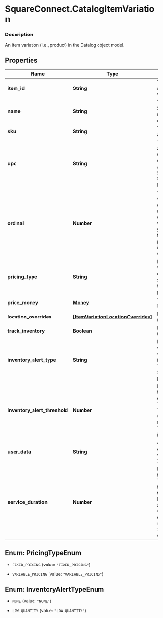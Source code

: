# SquareConnect.CatalogItemVariation

### Description

An item variation (i.e., product) in the Catalog object model.

## Properties
Name | Type | Description | Notes
------------ | ------------- | ------------- | -------------
**item_id** | **String** | The ID of the [CatalogItem](#type-catalogitem) associated with this item variation. Searchable. | [optional] 
**name** | **String** | The item variation&#39;s name. Searchable. This field has max length of 255 Unicode code points. | [optional] 
**sku** | **String** | The item variation&#39;s SKU, if any. Searchable. | [optional] 
**upc** | **String** | The item variation&#39;s UPC, if any. Searchable in the Connect API. This field is only exposed in the Connect API. It is not exposed in Square&#39;s Dashboard, Square Point of Sale app or Retail Point of Sale app. | [optional] 
**ordinal** | **Number** | The order in which this item variation should be displayed. This value is read-only. On writes, the ordinal for each item variation within a parent [CatalogItem](#type-catalogitem) is set according to the item variations&#39;s position. On reads, the value is not guaranteed to be sequential or unique. | [optional] 
**pricing_type** | **String** | Indicates whether the item variation&#39;s price is fixed or determined at the time of sale. See [CatalogPricingType](#type-catalogpricingtype) for possible values | [optional] 
**price_money** | [**Money**](Money.md) | The item variation&#39;s price, if fixed pricing is used. | [optional] 
**location_overrides** | [**[ItemVariationLocationOverrides]**](ItemVariationLocationOverrides.md) | Per-[location](#type-location) price and inventory overrides. | [optional] 
**track_inventory** | **Boolean** | If &#x60;true&#x60;, inventory tracking is active for the variation. | [optional] 
**inventory_alert_type** | **String** | Indicates whether the item variation displays an alert when its inventory quantity is less than or equal to its &#x60;inventory_alert_threshold&#x60;. See [InventoryAlertType](#type-inventoryalerttype) for possible values | [optional] 
**inventory_alert_threshold** | **Number** | If the inventory quantity for the variation is less than or equal to this value and &#x60;inventory_alert_type&#x60; is &#x60;LOW_QUANTITY&#x60;, the variation displays an alert in the merchant dashboard.  This value is always an integer. | [optional] 
**user_data** | **String** | Arbitrary user metadata to associate with the item variation. Cannot exceed 255 characters. Searchable. | [optional] 
**service_duration** | **Number** | If the [CatalogItem](#type-catalogitem) that owns this item variation is of type &#x60;APPOINTMENTS_SERVICE&#x60;, then this is the duration of the service in milliseconds. For example, a 30 minute appointment would have the value &#x60;1800000&#x60;, which is equal to 30 (minutes) * 60 (seconds per minute) * 1000 (milliseconds per second). | [optional] 


<a name="PricingTypeEnum"></a>
## Enum: PricingTypeEnum


* `FIXED_PRICING` (value: `"FIXED_PRICING"`)

* `VARIABLE_PRICING` (value: `"VARIABLE_PRICING"`)




<a name="InventoryAlertTypeEnum"></a>
## Enum: InventoryAlertTypeEnum


* `NONE` (value: `"NONE"`)

* `LOW_QUANTITY` (value: `"LOW_QUANTITY"`)




